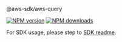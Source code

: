 @aws-sdk/aws-query

[![NPM version](https://img.shields.io/npm/v/@aws-sdk/aws-query/rc.svg)](https://www.npmjs.com/package/@aws-sdk/aws-query)
[![NPM downloads](https://img.shields.io/npm/dm/@aws-sdk/aws-query.svg)](https://www.npmjs.com/package/@aws-sdk/aws-query)

For SDK usage, please step to [SDK readme](https://github.com/aws/aws-sdk-js-v3).
